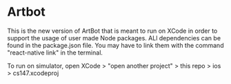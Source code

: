 # Artbot
This is the new version of ArtBot that is meant to run on XCode in order to support
the usage of user made Node packages. ALl dependencies can be found in the package.json file. You may have to link them with the command "react-native link" in the terminal.

To run  on simulator, open XCode > "open another project" > this repo > ios > cs147.xcodeproj
